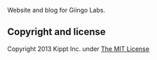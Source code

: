 Website and blog for Giingo Labs.

## Copyright and license

Copyright 2013 Kippt Inc. under [The MIT License ](LICENSE)

